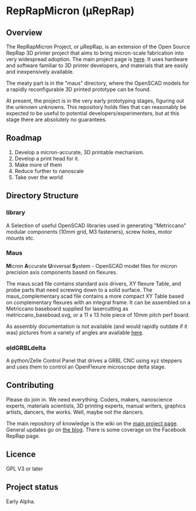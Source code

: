 # RepRapMicron (μRepRap)

## Overview

The RepRapMicron Project, or μRepRap, is an extension of the Open Source RepRap 3D printer project that aims to bring micron-scale fabrication into very widespread adoption. The main project page is [here](https://reprap.org/wiki/RepRapMicron). It uses hardware and software familiar to 3D printer developers, and materials that are easily and inexpensively available.

The meaty part is in the "maus" directory, where the OpenSCAD models for a rapidly reconfigurable 3D printed prototype can be found.

At present, the project is in the very early prototyping stages, figuring out the unknown unknowns. This repository holds files that can reasonably be expected to be useful to potential developers/experimenters, but at this stage there are absolutely no guarantees.

## Roadmap

1. Develop a micron-accurate, 3D printable mechanism.
2. Develop a print head for it.
3. Make more of them
4. Reduce further to nanoscale
5. Take over the world


## Directory Structure
### library
A Selection of useful OpenSCAD libraries used in generating "Metriccano" modular components (10mm grid, M3 fasteners), screw holes, motor mounts etc.
### Maus
**M**icron **A**ccurate **U**niversal **S**ystem - OpenSCAD model files for micron precision axis components based on flexures.

The maus.scad file contains standard axis drivers, XY flexure Table, and probe parts that need screwing down to a solid surface. The maus_complementary.scad file contains a more compact XY Table based on complementary flexures with an integral frame. It can be assembled on a Metriccano baseboard supplied for lasercutting as metriccano_baseboad.svg, or a 11 x 13 hole piece of 10mm pitch perf board.

As assembly documentation is not available (and would rapidly outdate if it was) pictures from a variety of angles are available [here](http://blog.reprap.org/2025/02/maus-c-assembly-photos.html).

### oldGRBLdelta
A python/Zelle Control Panel that drives a GRBL CNC using xyz steppers and uses them to control an OpenFlexure microscope delta stage.

## Contributing
Please do join in. We need everything. Coders, makers, nanoscience experts, materials scientists, 3D printing experts, manual writers, graphics artists, dancers, the works. Well, maybe not the dancers.

The main repository of knowledge is the wiki on the [main project page](https://reprap.org/wiki/RepRapMicron). General updates go on [the blog](http://blog.reprap.org/). There is some coverage on the Facebook RepRap page.

## Licence
GPL V3 or later

## Project status
Early Alpha.
